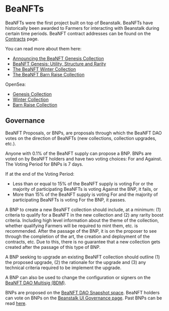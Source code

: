 # BeaNFTs

BeaNFTs were the first project built on top of Beanstalk. BeaNFTs have historically been awarded to Farmers for interacting with Beanstalk during certain time periods. BeaNFT contract addresses can be found on the [Contracts](../../protocol/contracts.md) page.

You can read more about them here:

* [Announcing the BeaNFT Genesis Collection](https://bean.money/blog/announcing-beanft-genesis-collection)
* [BeaNFT Genesis: Utility, Structure and Rarity](https://bean.money/blog/beanft-genesis-utility-structure-rarity)
* [The BeaNFT Winter Collection](https://bean.money/blog/beanft-winter-collection)
* [The BeaNFT Barn Raise Collection](https://bean.money/blog/beanft-barn-raise-collection)

OpenSea:

* [Genesis Collection](https://opensea.io/collection/beanft-genesis)
* [Winter Collection](https://opensea.io/collection/beanft-winter)
* [Barn Raise Collection](https://opensea.io/collection/beanft-barn-raise)

## Governance

BeaNFT Proposals, or BNPs, are proposals through which the BeaNFT DAO votes on the direction of BeaNFTs (new collections, collection upgrades, etc.).

Anyone with 0.1% of the BeaNFT supply can propose a BNP. BNPs are voted on by BeaNFT holders and have two voting choices: For and Against. The Voting Period for BNPs is 7 days.

If at the end of the Voting Period:

* Less than or equal to 15% of the BeaNFT supply is voting For or the majority of participating BeaNFTs is voting Against the BNP, it fails, or
* More than 15% of the BeaNFT supply is voting For and the majority of participating BeaNFTs is voting For the BNP, it passes.

A BNP to create a new BeaNFT collection should include, at a minimum: (1) criteria to qualify for a BeaNFT in the new collection and (2) any rarity boost criteria. Including high level information about the theme of the collection, whether qualifying Farmers will be required to mint them, etc. is recommended. After the passage of the BNP, it is on the proposer to see through the completion of the art, the creation and deployment of the contracts, etc. Due to this, there is no guarantee that a new collection gets created after the passage of this type of BNP.

A BNP seeking to upgrade an existing BeaNFT collection should outline (1) the proposed upgrade, (2) the rationale for the upgrade and (3) any technical criteria required to be implement the upgrade.

A BNP can also be used to change the configuration or signers on the [BeaNFT DAO Multisig (BDM)](bdm-dashboard.md).

BNPs are proposed on the [BeaNFT DAO Snapshot space](https://snapshot.org/#/beanft.eth). BeaNFT holders can vote on BNPs on the [Beanstalk UI Governance page](https://app.bean.money/#/governance?type=beanft). Past BNPs can be read [here](https://github.com/BeanstalkFarms/Beanstalk-Governance-Proposals/tree/master/bnp).
